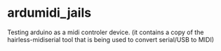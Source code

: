 # ardumidi_jails
Testing arduino as a midi controler device. (it contains a copy of the hairless-midiserial tool that is being used to convert serial/USB to MIDI)

